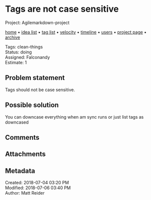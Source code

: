 # Tags are not case sensitive

Project: Agilemarkdown-project

[home](../index.md) • [idea list](../ideas.md) • [tag list](../tags.md) • [velocity](../velocity.md) • [timeline](../timeline.md) • [users](../users.md) • [project page](../agilemarkdown-project.md) • [archive](archive.md)

Tags: clean-things  
Status: doing  
Assigned: Falconandy  
Estimate: 1  

## Problem statement

Tags should not be case sensitive.

## Possible solution

You can downcase everything when am sync runs or just list tags as downcased

## Comments

## Attachments


## Metadata

Created: 2018-07-04 03:20 PM  
Modified: 2018-07-06 03:40 PM  
Author: Matt Reider  
